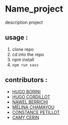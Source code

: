 # Name_project
description project



## usage :

 1. clone repo
 2. cd into the repo
 3. npm install
 4. `npm run sass`
 

## contributors :

 - [HUGO BORINI](https://github.com/hugoborini)
 - [HUGO CORDILLOT](https://github.com/Hgo0123)
 - [NAWEL BERRICHI](https://github.com/berrichinawel)
 - [MÉLINA CHAMAYOU](https://github.com/Klochette)
 - [CONSTANCE PETILLOT](https://github.com/cpetillot)
 - [CAMY CERIN](https://github.com/CamyCerin)
